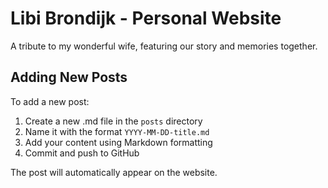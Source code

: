 # Libi Brondijk - Personal Website

A tribute to my wonderful wife, featuring our story and memories together.

## Adding New Posts

To add a new post:
1. Create a new .md file in the `posts` directory
2. Name it with the format `YYYY-MM-DD-title.md`
3. Add your content using Markdown formatting
4. Commit and push to GitHub

The post will automatically appear on the website. 